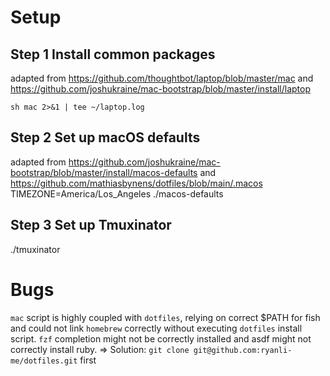 # Setup
## Step 1 Install common packages
adapted from https://github.com/thoughtbot/laptop/blob/master/mac and https://github.com/joshukraine/mac-bootstrap/blob/master/install/laptop
```
sh mac 2>&1 | tee ~/laptop.log
```
## Step 2 Set up macOS defaults
adapted from https://github.com/joshukraine/mac-bootstrap/blob/master/install/macos-defaults and https://github.com/mathiasbynens/dotfiles/blob/main/.macos
TIMEZONE=America/Los_Angeles ./macos-defaults
## Step 3 Set up Tmuxinator
./tmuxinator

# Bugs
`mac` script is highly coupled with `dotfiles`, relying on correct $PATH for fish and could not link `homebrew` correctly without executing `dotfiles` install script. `fzf` completion might not be correctly installed and asdf might not correctly install ruby.
=> Solution: `git clone git@github.com:ryanli-me/dotfiles.git` first
